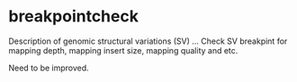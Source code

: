 # breakpointcheck
Description of genomic structural variations (SV) ...
Check SV breakpint for mapping depth, mapping insert size, mapping quality and etc.

Need to be improved.
